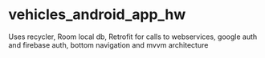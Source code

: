 # vehicles_android_app_hw
Uses recycler, Room local db, Retrofit for calls to webservices, google auth and firebase auth, bottom navigation and mvvm architecture 
